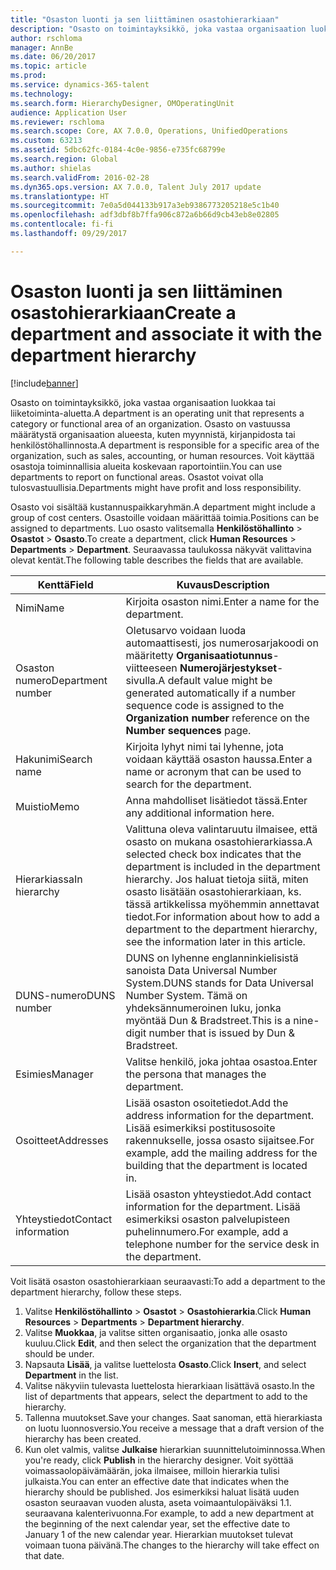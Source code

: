 ```yaml
---
title: "Osaston luonti ja sen liittäminen osastohierarkiaan"
description: "Osasto on toimintayksikkö, joka vastaa organisaation luokkaa tai liiketoiminta-aluetta. Osasto on vastuussa määrätystä organisaation alueesta, kuten myynnistä, kirjanpidosta tai henkilöstöhallinnosta. Voit käyttää osastoja toiminnallisia alueita koskevaan raportointiin. Osastot voivat olla tulosvastuullisia."
author: rschloma
manager: AnnBe
ms.date: 06/20/2017
ms.topic: article
ms.prod: 
ms.service: dynamics-365-talent
ms.technology: 
ms.search.form: HierarchyDesigner, OMOperatingUnit
audience: Application User
ms.reviewer: rschloma
ms.search.scope: Core, AX 7.0.0, Operations, UnifiedOperations
ms.custom: 63213
ms.assetid: 5dbc62fc-0184-4c0e-9856-e735fc68799e
ms.search.region: Global
ms.author: shielas
ms.search.validFrom: 2016-02-28
ms.dyn365.ops.version: AX 7.0.0, Talent July 2017 update
ms.translationtype: HT
ms.sourcegitcommit: 7e0a5d044133b917a3eb9386773205218e5c1b40
ms.openlocfilehash: adf3dbf8b7ffa906c872a6b66d9cb43eb8e02805
ms.contentlocale: fi-fi
ms.lasthandoff: 09/29/2017

---
```


# <a name="create-a-department-and-associate-it-with-the-department-hierarchy"></a><span data-ttu-id="d2232-106">Osaston luonti ja sen liittäminen osastohierarkiaan</span><span class="sxs-lookup"><span data-stu-id="d2232-106">Create a department and associate it with the department hierarchy</span></span>

[!include[banner](includes/banner.md)]


<span data-ttu-id="d2232-107">Osasto on toimintayksikkö, joka vastaa organisaation luokkaa tai liiketoiminta-aluetta.</span><span class="sxs-lookup"><span data-stu-id="d2232-107">A department is an operating unit that represents a category or functional area of an organization.</span></span> <span data-ttu-id="d2232-108">Osasto on vastuussa määrätystä organisaation alueesta, kuten myynnistä, kirjanpidosta tai henkilöstöhallinnosta.</span><span class="sxs-lookup"><span data-stu-id="d2232-108">A department is responsible for a specific area of the organization, such as sales, accounting, or human resources.</span></span> <span data-ttu-id="d2232-109">Voit käyttää osastoja toiminnallisia alueita koskevaan raportointiin.</span><span class="sxs-lookup"><span data-stu-id="d2232-109">You can use departments to report on functional areas.</span></span> <span data-ttu-id="d2232-110">Osastot voivat olla tulosvastuullisia.</span><span class="sxs-lookup"><span data-stu-id="d2232-110">Departments might have profit and loss responsibility.</span></span>

<span data-ttu-id="d2232-111">Osasto voi sisältää kustannuspaikkaryhmän.</span><span class="sxs-lookup"><span data-stu-id="d2232-111">A department might include a group of cost centers.</span></span> <span data-ttu-id="d2232-112">Osastoille voidaan määrittää toimia.</span><span class="sxs-lookup"><span data-stu-id="d2232-112">Positions can be assigned to departments.</span></span> <span data-ttu-id="d2232-113">Luo osasto valitsemalla **Henkilöstöhallinto** &gt; **Osastot** &gt; **Osasto**.</span><span class="sxs-lookup"><span data-stu-id="d2232-113">To create a department, click **Human Resources** &gt; **Departments** &gt; **Department**.</span></span> <span data-ttu-id="d2232-114">Seuraavassa taulukossa näkyvät valittavina olevat kentät.</span><span class="sxs-lookup"><span data-stu-id="d2232-114">The following table describes the fields that are available.</span></span>

| <span data-ttu-id="d2232-115">Kenttä</span><span class="sxs-lookup"><span data-stu-id="d2232-115">Field</span></span>               | <span data-ttu-id="d2232-116">Kuvaus</span><span class="sxs-lookup"><span data-stu-id="d2232-116">Description</span></span>                                                                                                                                                                                                       |
|---------------------|-------------------------------------------------------------------------------------------------------------------------------------------------------------------------------------------------------------------|
| <span data-ttu-id="d2232-117">Nimi</span><span class="sxs-lookup"><span data-stu-id="d2232-117">Name</span></span>                | <span data-ttu-id="d2232-118">Kirjoita osaston nimi.</span><span class="sxs-lookup"><span data-stu-id="d2232-118">Enter a name for the department.</span></span>                                                                                                                                                                                  |
| <span data-ttu-id="d2232-119">Osaston numero</span><span class="sxs-lookup"><span data-stu-id="d2232-119">Department number</span></span>   | <span data-ttu-id="d2232-120">Oletusarvo voidaan luoda automaattisesti, jos numerosarjakoodi on määritetty **Organisaatiotunnus**-viitteeseen **Numerojärjestykset**-sivulla.</span><span class="sxs-lookup"><span data-stu-id="d2232-120">A default value might be generated automatically if a number sequence code is assigned to the **Organization number** reference on the **Number sequences** page.</span></span>                                                 |
| <span data-ttu-id="d2232-121">Hakunimi</span><span class="sxs-lookup"><span data-stu-id="d2232-121">Search name</span></span>         | <span data-ttu-id="d2232-122">Kirjoita lyhyt nimi tai lyhenne, jota voidaan käyttää osaston haussa.</span><span class="sxs-lookup"><span data-stu-id="d2232-122">Enter a name or acronym that can be used to search for the department.</span></span>                                                                                                                                            |
| <span data-ttu-id="d2232-123">Muistio</span><span class="sxs-lookup"><span data-stu-id="d2232-123">Memo</span></span>                | <span data-ttu-id="d2232-124">Anna mahdolliset lisätiedot tässä.</span><span class="sxs-lookup"><span data-stu-id="d2232-124">Enter any additional information here.</span></span>                                                                                                                                                                            |
| <span data-ttu-id="d2232-125">Hierarkiassa</span><span class="sxs-lookup"><span data-stu-id="d2232-125">In hierarchy</span></span>        | <span data-ttu-id="d2232-126">Valittuna oleva valintaruutu ilmaisee, että osasto on mukana osastohierarkiassa.</span><span class="sxs-lookup"><span data-stu-id="d2232-126">A selected check box indicates that the department is included in the department hierarchy.</span></span> <span data-ttu-id="d2232-127">Jos haluat tietoja siitä, miten osasto lisätään osastohierarkiaan, ks. tässä artikkelissa myöhemmin annettavat tiedot.</span><span class="sxs-lookup"><span data-stu-id="d2232-127">For information about how to add a department to the department hierarchy, see the information later in this article.</span></span> |
| <span data-ttu-id="d2232-128">DUNS-numero</span><span class="sxs-lookup"><span data-stu-id="d2232-128">DUNS number</span></span>         | <span data-ttu-id="d2232-129">DUNS on lyhenne englanninkielisistä sanoista Data Universal Number System.</span><span class="sxs-lookup"><span data-stu-id="d2232-129">DUNS stands for Data Universal Number System.</span></span> <span data-ttu-id="d2232-130">Tämä on yhdeksännumeroinen luku, jonka myöntää Dun & Bradstreet.</span><span class="sxs-lookup"><span data-stu-id="d2232-130">This is a nine-digit number that is issued by Dun & Bradstreet.</span></span>                                                                                                     |
| <span data-ttu-id="d2232-131">Esimies</span><span class="sxs-lookup"><span data-stu-id="d2232-131">Manager</span></span>             | <span data-ttu-id="d2232-132">Valitse henkilö, joka johtaa osastoa.</span><span class="sxs-lookup"><span data-stu-id="d2232-132">Enter the persona that manages the department.</span></span>                                                                                                                                                                    |
| <span data-ttu-id="d2232-133">Osoitteet</span><span class="sxs-lookup"><span data-stu-id="d2232-133">Addresses</span></span>           | <span data-ttu-id="d2232-134">Lisää osaston osoitetiedot.</span><span class="sxs-lookup"><span data-stu-id="d2232-134">Add the address information for the department.</span></span> <span data-ttu-id="d2232-135">Lisää esimerkiksi postitusosoite rakennukselle, jossa osasto sijaitsee.</span><span class="sxs-lookup"><span data-stu-id="d2232-135">For example, add the mailing address for the building that the department is located in.</span></span>                                                                          |
| <span data-ttu-id="d2232-136">Yhteystiedot</span><span class="sxs-lookup"><span data-stu-id="d2232-136">Contact information</span></span> | <span data-ttu-id="d2232-137">Lisää osaston yhteystiedot.</span><span class="sxs-lookup"><span data-stu-id="d2232-137">Add contact information for the department.</span></span> <span data-ttu-id="d2232-138">Lisää esimerkiksi osaston palvelupisteen puhelinnumero.</span><span class="sxs-lookup"><span data-stu-id="d2232-138">For example, add a telephone number for the service desk in the department.</span></span>                                                                                           |

<span data-ttu-id="d2232-139">Voit lisätä osaston osastohierarkiaan seuraavasti:</span><span class="sxs-lookup"><span data-stu-id="d2232-139">To add a department to the department hierarchy, follow these steps.</span></span>

1.  <span data-ttu-id="d2232-140">Valitse **Henkilöstöhallinto** &gt; **Osastot** &gt; **Osastohierarkia**.</span><span class="sxs-lookup"><span data-stu-id="d2232-140">Click **Human Resources** &gt; **Departments** &gt; **Department hierarchy**.</span></span>
2.  <span data-ttu-id="d2232-141">Valitse **Muokkaa**, ja valitse sitten organisaatio, jonka alle osasto kuuluu.</span><span class="sxs-lookup"><span data-stu-id="d2232-141">Click **Edit**, and then select the organization that the department should be under.</span></span>
3.  <span data-ttu-id="d2232-142">Napsauta **Lisää**, ja valitse luettelosta **Osasto**.</span><span class="sxs-lookup"><span data-stu-id="d2232-142">Click **Insert**, and select **Department** in the list.</span></span>
4.  <span data-ttu-id="d2232-143">Valitse näkyviin tulevasta luettelosta hierarkiaan lisättävä osasto.</span><span class="sxs-lookup"><span data-stu-id="d2232-143">In the list of departments that appears, select the department to add to the hierarchy.</span></span>
5.  <span data-ttu-id="d2232-144">Tallenna muutokset.</span><span class="sxs-lookup"><span data-stu-id="d2232-144">Save your changes.</span></span> <span data-ttu-id="d2232-145">Saat sanoman, että hierarkiasta on luotu luonnosversio.</span><span class="sxs-lookup"><span data-stu-id="d2232-145">You receive a message that a draft version of the hierarchy has been created.</span></span>
6.  <span data-ttu-id="d2232-146">Kun olet valmis, valitse **Julkaise** hierarkian suunnittelutoiminnossa.</span><span class="sxs-lookup"><span data-stu-id="d2232-146">When you're ready, click **Publish** in the hierarchy designer.</span></span> <span data-ttu-id="d2232-147">Voit syöttää voimassaolopäivämäärän, joka ilmaisee, milloin hierarkia tulisi julkaista.</span><span class="sxs-lookup"><span data-stu-id="d2232-147">You can enter an effective date that indicates when the hierarchy should be published.</span></span> <span data-ttu-id="d2232-148">Jos esimerkiksi haluat lisätä uuden osaston seuraavan vuoden alusta, aseta voimaantulopäiväksi 1.1. seuraavana kalenterivuonna.</span><span class="sxs-lookup"><span data-stu-id="d2232-148">For example, to add a new department at the beginning of the next calendar year, set the effective date to January 1 of the new calendar year.</span></span> <span data-ttu-id="d2232-149">Hierarkian muutokset tulevat voimaan tuona päivänä.</span><span class="sxs-lookup"><span data-stu-id="d2232-149">The changes to the hierarchy will take effect on that date.</span></span>





